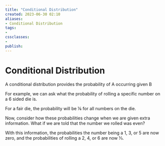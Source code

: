 ```yaml
---
title: "Conditional Distribution"
created: 2023-06-30 02:10
aliases: 
- Conditional Distribution
tags:
- 
cssclasses:
- 
publish:
---
```


<!-- 
tags: 
-->

<!--internal
parent:: [[]]
child:: [[]]
related:: [[]]
-->

<!--external
- []()
-->

# Conditional Distribution

A conditional distribution provides the probability of A occurring given B

For example, we can ask what the probability of rolling a specific number on a 6 sided die is. 

For a fair die, the probability will be ⅙ for all numbers on the die. 

Now, consider how these probabilities change when we are given extra information. What if we are told that the number we rolled was even? 

With this information, the probabilities the number being a 1, 3, or 5 are now zero, and the probabilities of rolling a 2, 4, or 6 are now ⅓.
